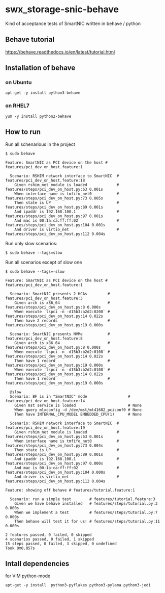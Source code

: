 # swx_storage-snic-behave
Kind of acceptance tests of SmartNIC written in behave / python

## Behave tutorial

https://behave.readthedocs.io/en/latest/tutorial.html

## Installation of behave
### on Ubuntu

    apt-get -y install python3-behave

### on RHEL7

    yum -y install python2-behave

## How to run

Run all schenarious in the project

    $ sudo behave

    Feature: SmartNIC as PCI device on the host # features/pci_dev_on_host.feature:1

      Scenario: RSHIM network interface to SmartNIC  # features/pci_dev_on_host.feature:18
        Given rshim_net module is loaded             # features/steps/pci_dev_on_host.py:63 0.001s
        When interface name is tmfifo_net0           # features/steps/pci_dev_on_host.py:73 0.005s
        Then state is UP                             # features/steps/pci_dev_on_host.py:89 0.001s
        And ipaddr is 192.168.100.1                  # features/steps/pci_dev_on_host.py:97 0.001s
        And mac is 00:1a:ca:ff:ff:02                 # features/steps/pci_dev_on_host.py:104 0.001s
        And driver is virtio_net                     # features/steps/pci_dev_on_host.py:112 0.004s


Run only slow scenarios:

    $ sudo behave --tags=slow

Run all scenarios except of slow one

    $ sudo behave --tags=-slow

    Feature: SmartNIC as PCI device on the host # features/pci_dev_on_host.feature:1

      Scenario: SmartNIC presents 2 HCAs         # features/pci_dev_on_host.feature:3
        Given arch is x86_64                     # features/steps/pci_dev_on_host.py:8 0.000s
        When execute `lspci -n -d15b3:a2d2:0200` # features/steps/pci_dev_on_host.py:14 0.022s
        Then have 2 records                      # features/steps/pci_dev_on_host.py:19 0.000s

      Scenario: SmartNIC presents NVMe           # features/pci_dev_on_host.feature:8
        Given arch is x86_64                     # features/steps/pci_dev_on_host.py:8 0.000s
        When execute `lspci -n -d15b3:b2d2:0108` # features/steps/pci_dev_on_host.py:14 0.022s
        Then have 1 record                       # features/steps/pci_dev_on_host.py:19 0.000s
        When execute `lspci -n -d15b3:b2d2:0108` # features/steps/pci_dev_on_host.py:14 0.022s
        Then have 1 record                       # features/steps/pci_dev_on_host.py:19 0.000s

      @slow
      Scenario: BF is in "SmartNIC" mode                  # features/pci_dev_on_host.feature:14
        Given mst service is loaded                       # None
        When query mlxconfig -d /dev/mst/mt41682_pciconf0 # None
        Then have INTERNAL_CPU_MODEL EMBEDDED_CPU(1)      # None

      Scenario: RSHIM network interface to SmartNIC  # features/pci_dev_on_host.feature:19
        Given rshim_net module is loaded             # features/steps/pci_dev_on_host.py:63 0.001s
        When interface name is tmfifo_net0           # features/steps/pci_dev_on_host.py:73 0.004s
        Then state is UP                             # features/steps/pci_dev_on_host.py:89 0.001s
        And ipaddr is 192.168.100.1                  # features/steps/pci_dev_on_host.py:97 0.000s
        And mac is 00:1a:ca:ff:ff:02                 # features/steps/pci_dev_on_host.py:104 0.000s
        And driver is virtio_net                     # features/steps/pci_dev_on_host.py:112 0.004s

    Feature: showing off behave # features/tutorial.feature:1

      Scenario: run a simple test        # features/tutorial.feature:3
        Given we have behave installed   # features/steps/tutorial.py:3 0.000s
        When we implement a test         # features/steps/tutorial.py:7 0.000s
        Then behave will test it for us! # features/steps/tutorial.py:11 0.000s

    2 features passed, 0 failed, 0 skipped
    4 scenarios passed, 0 failed, 1 skipped
    15 steps passed, 0 failed, 3 skipped, 0 undefined
    Took 0m0.057s

## Intall dependencies 

for ViM python-mode

    apt-get -y install  python3-pyflakes python3-pylama python3-jedi
